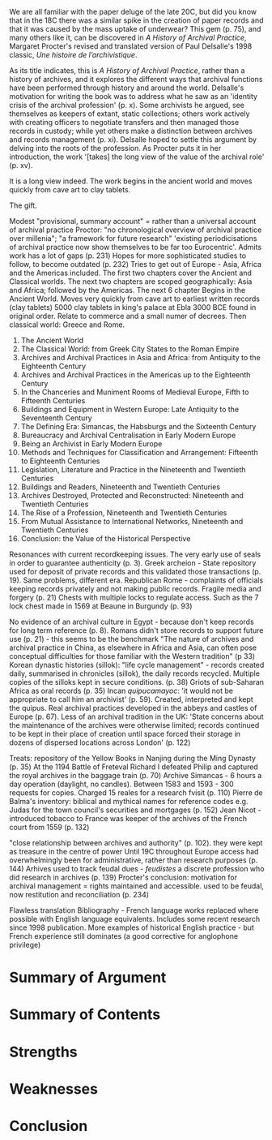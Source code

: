 We are all familiar with the paper deluge of the late 20C, but did you know that in the 18C there was a similar spike in the creation of paper records and that it was caused by the mass uptake of underwear? This gem (p. 75), and many others like it, can be discovered in *A History of Archival Practice*, Margaret Procter's revised and translated version of Paul Delsalle's 1998 classic, *Une histoire de l’archivistique*.

As its title indicates, this is *A History of Archival Practice*, rather than a history of archives, and it explores the different ways that archival functions have been performed through history and around the world. Delsalle's motivation for writing the book was to address what he saw as an 'identity crisis of the archival profession' (p. x). Some archivists he argued, see themselves as keepers of extant, static collections; others work actively with creating officers to negotiate transfers and then managed those records in custody; while yet others make a distinction between archives and records management (p. xi). Delsalle hoped to settle this argument by delving into the roots of the profession. As Procter puts it in her introduction, the work '[takes] the long view of the value of the archival role' (p. xv).

It is a long view indeed. The work begins in the ancient world and moves quickly from cave art to clay tablets.

The gift.

Modest
"provisional, summary account" = rather than a universal account of archival practice
Proctor: "no chronological overview of archival practice over millenia"; "a framework for future research"
'existing periodicisations of archival practice now show themselves to be far too Eurocentric'. Admits work has a lot of gaps (p. 231)
Hopes for more sophisticated studies to follow, to become outdated (p. 232)
Tries to get out of Europe - Asia, Africa and the Americas included.
The first two chapters cover the Ancient and Classical worlds. The next two chapters are scoped geographically: Asia and Africa; followed by the Americas. The next 6 chapter
Begins in the Ancient World. Moves very quickly from cave art to earliest written records (clay tablets)
5000 clay tablets in king's palace at Ebla 3000 BCE found in original order. Relate to commerce and a small numer of decrees.
Then classical world: Greece and Rome.

1. The Ancient World
2. The Classical World: from Greek City States to the Roman Empire
3. Archives and Archival Practices in Asia and Africa: from Antiquity to the Eighteenth Century
4. Archives and Archival Practices in the Americas up to the Eighteenth Century
5. In the Chanceries and Muniment Rooms of Medieval Europe, Fifth to Fifteenth Centuries
6. Buildings and Equipment in Western Europe: Late Antiquity to the Seventeenth Century
7. The Defining Era: Simancas, the Habsburgs and the Sixteenth Century
8. Bureaucracy and Archival Centralisation in Early Modern Europe
9. Being an Archivist in Early Modern Europe
10. Methods and Techniques for Classification and Arrangement: Fifteenth to Eighteenth Centuries
11. Legislation, Literature and Practice in the Nineteenth and Twentieth Centuries
12. Buildings and Readers, Nineteenth and Twentieth Centuries
13. Archives Destroyed, Protected and Reconstructed: Nineteenth and Twentieth Centuries
14. The Rise of a Profession, Nineteenth and Twentieth Centuries
15. From Mutual Assistance to International Networks, Nineteenth and Twentieth Centuries
16. Conclusion: the Value of the Historical Perspective

Resonances with current recordkeeping issues. The very early use of seals in order to guarantee authenticity (p. 3).
Greek archeion - State repository used for deposit of private records and this validated those transactions (p. 19).
Same problems, different era. Republican Rome - complaints of officials keeping records privately and not making public records. Fragile media and forgery (p. 21)
Chests with multiple locks to regulate access. Such as the 7 lock chest made in 1569 at Beaune in Burgundy (p. 93)

No evidence of an archival culture in Egypt - because don't keep records for long term reference (p. 8).
Romans didn't store records to support future use (p. 21) - this seems to be the benchmark
"The nature of archives and archival practice in China, as elsewhere in Africa and Asia, can often pose conceptual difficulties for those familiar with the Western tradition" (p 33)
Korean dynastic histories (sillok): "life cycle management" - records created daily, summarised in chronicles (sillok), the daily records recycled. Multiple copies of the silloks kept in secure conditions. (p. 38)
Griots of sub-Saharan Africa as oral records (p. 35)
Incan *quipucamayoc*: 'it would not be appropriate to call him an archivist' (p. 59). Created, interpreted and kept the quipus. 
Real archival practices developed in the abbeys and castles of Europe (p. 67).
Less of an archival tradition in the UK: 'State concerns about the maintenance of the archives were otherwise limited; records continued to be kept in their place of creation until space forced their storage in dozens of dispersed locations across London' (p. 122)

Treats:
repository of the Yellow Books in Nanjing during the Ming Dynasty (p. 35)
At the 1194 Battle of Freteval Richard I defeated Philip and captured the royal archives in the baggage train (p. 70)
Archive Simancas - 6 hours a day operation (daylight, no candles). Between 1583 and 1593 - 300 requests for copies. Charged 15 reales for a research fvisit (p. 110)
Pierre de Balma's inventory: biblical and mythical names for reference codes e.g. Judas for the town council's securities and mortgages (p. 152)
Jean Nicot - introduced tobacco to France was keeper of the archives of the French court from 1559 (p. 132)

"close relationship between archives and authority" (p. 102). they were kept as treasure in the centre of power
Until 19C throughout Europe access had overwhelmingly been for administrative, rather than research purposes (p. 144)
Arhives used to track feudal dues - *feudistes* a discrete profession who did research in archives (p. 139)
Procter's conclusion: motivation for archival management = rights maintained and accessible. used to be feudal, now restitution and reconciliation (p. 234)

Flawless translation
Bibliography - French language works replaced where possible with English language equivalents. Includes some recent research since 1998 publication. More examples of historical English practice - but French experience still dominates (a good corrective for anglophone privilege)

# Summary of Argument
# Summary of Contents
# Strengths
# Weaknesses
# Conclusion
